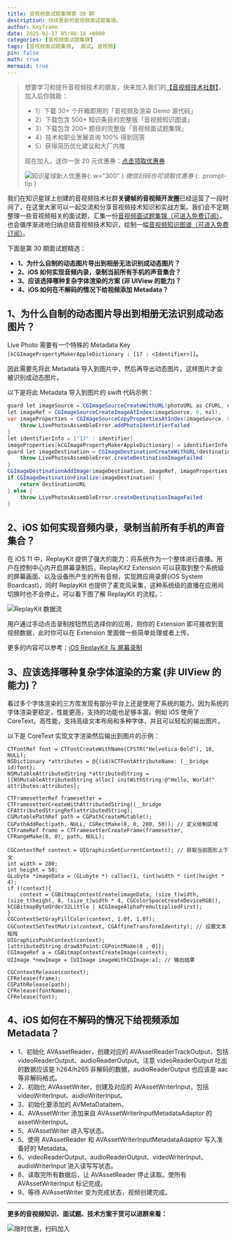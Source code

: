 ```yaml
---
title: 音视频面试题集锦第 30 期
description: 持续更新的音视频面试题集锦。
author: Keyframe
date: 2025-02-17 05:08:18 +0800
categories: [音视频面试题集锦]
tags: [音视频面试题集锦,  面试, 音视频]
pin: false
math: true
mermaid: true
---
```


>想要学习和提升音视频技术的朋友，快来加入我们的<a href="https://t.zsxq.com/jRprT" target="_blank" rel="noopener noreferrer">【音视频技术社群】</a>，加入后你就能：
>
>- 1）下载 30+ 个开箱即用的「音视频及渲染 Demo 源代码」
>- 2）下载包含 500+ 知识条目的完整版「音视频知识图谱」
>- 3）下载包含 200+ 题目的完整版「音视频面试题集锦」
>- 4）技术和职业发展咨询 100% 得到回答
>- 5）获得简历优化建议和大厂内推
>  
>现在加入，送你一张 20 元优惠券：<a href="https://t.zsxq.com/jRprT" target="_blank" rel="noopener noreferrer">点击领取优惠券</a>
>
>![知识星球新人优惠券](assets/img/keyframe-zsxq-coupon.png){: w="300" }
>_微信扫码也可领取优惠券_
{: .prompt-tip }


我们在知识星球上创建的音视频技术社群**关键帧的音视频开发圈**已经运营了一段时间了，在这里大家可以一起交流和分享音视频技术知识和实战方案。我们会不定期整理一些音视频相关的面试题，汇集一份[音视频面试题集锦（可进入免费订阅）](https://mp.weixin.qq.com/mp/appmsgalbum?__biz=MjM5MTkxOTQyMQ==&action=getalbum&album_id=2380776196751425539#wechat_redirect)。也会循序渐进地归纳总结音视频技术知识，绘制一幅[音视频知识图谱（可进入免费订阅）](https://mp.weixin.qq.com/mp/appmsgalbum?__biz=MjM5MTkxOTQyMQ==&action=getalbum&album_id=2349658423078092802#wechat_redirect)。


下面是第 30 期面试题精选：


- **1、为什么自制的动态图片导出到相册无法识别成动态图片？**
- **2、iOS 如何实现音频内录，录制当前所有手机的声音集合？**
- **3、应该选择哪种复杂字体渲染的方案 (非 UIView 的能力)？**
- **4、iOS 如何在不解码的情况下给视频添加 Metadata？**



## 1、为什么自制的动态图片导出到相册无法识别成动态图片？

Live Photo 需要有一个特殊的 Metadata Key `[kCGImagePropertyMakerAppleDictionary : [17 : <Identifier>]]`。

因此需要先将此 Metadata 导入到图片中，然后再导出动态图片，这样图片才会被识别成动态图片。

以下是将此 Metadata 导入到图片的 swift 代码示例：

```java
guard let imageSource = CGImageSourceCreateWithURL(photoURL as CFURL, nil),
let imageRef = CGImageSourceCreateImageAtIndex(imageSource, 0, nil),
var imageProperties = CGImageSourceCopyPropertiesAtIndex(imageSource, 0, nil) as? [AnyHashable : Any] else {
    throw LivePhotosAssembleError.addPhotoIdentifierFailed
}
let identifierInfo = ["17" : identifier]
imageProperties[kCGImagePropertyMakerAppleDictionary] = identifierInfo
guard let imageDestination = CGImageDestinationCreateWithURL(destinationURL as CFURL, UTType.jpeg.identifier as CFString, 1, nil) else {
    throw LivePhotosAssembleError.createDestinationImageFailed
}
CGImageDestinationAddImage(imageDestination, imageRef, imageProperties as CFDictionary)
if CGImageDestinationFinalize(imageDestination) {
    return destinationURL
} else {
    throw LivePhotosAssembleError.createDestinationImageFailed
}
```



## 2、iOS 如何实现音频内录，录制当前所有手机的声音集合？

在 iOS 11 中，ReplayKit 提供了强大的能力：将系统作为一个整体进行直播。用户在控制中心内开启屏幕录制后，ReplayKit2 Extension 可以获取到整个系统级的屏幕画面、以及设备所产生的所有音频，实现跨应用录屏(iOS System Boardcast)，同时 ReplayKit 也提供了麦克风采集，这种系统级的直播在应用间切换时也不会停止。可以看下图了解 ReplayKit 的流程。： 

![ReplayKit 数据流](assets/resource/av-interview-qa/ReplayKit.webp)   

用户通过手动点击录制按钮然后选择你的应用，则你的 Extension 即可接收到音视频数据，此时你可以在 Extension 里面做一些简单处理或者上传。

更多的内容可以参考：[iOS ReplayKit 与 屏幕录制](https://segmentfault.com/a/1190000043619243 "iOS ReplayKit 与 屏幕录制")


## 3、应该选择哪种复杂字体渲染的方案 (非 UIView 的能力)？

看过多个字体渲染的三方库发现有部分平台上还是使用了系统的能力。因为系统的字体渲染更稳定，性能更高，支持的功能也足够丰富。例如 iOS 使用了 CoreText，高性能，支持高级文本布局和多种字体，并且可以轻松的输出图片。

以下是 CoreText 实现文字渲染然后输出到图片的示例：

```objc
CTFontRef font = CTFontCreateWithName(CFSTR("Helvetica-Bold"), 16, NULL);
NSDictionary *attributes = @{(id)kCTFontAttributeName: (__bridge id)font};
NSMutableAttributedString *attributedString = [[NSMutableAttributedString alloc] initWithString:@"Hello, World!" attributes:attributes];

CTFramesetterRef framesetter = CTFramesetterCreateWithAttributedString((__bridge CFAttributedStringRef)attributedString);
CGMutablePathRef path = CGPathCreateMutable();
CGPathAddRect(path, NULL, CGRectMake(0, 0, 280, 50)); // 定义绘制区域
CTFrameRef frame = CTFramesetterCreateFrame(framesetter, CFRangeMake(0, 0), path, NULL);

CGContextRef context = UIGraphicsGetCurrentContext(); // 获取当前图形上下文
int width = 280;
int height = 50;
GLubyte *imageData = (GLubyte *) calloc(1, (int)width * (int)height * 4);
if (!context){
    context = CGBitmapContextCreate(imageData, (size_t)width, (size_t)height, 8, (size_t)width * 4, CGColorSpaceCreateDeviceRGB(),  kCGBitmapByteOrder32Little | kCGImageAlphaPremultipliedFirst);
}
CGContextSetGrayFillColor(context, 1.0f, 1.0f);
CGContextSetTextMatrix(context, CGAffineTransformIdentity); // 设置文本矩阵
UIGraphicsPushContext(context);
[attributedString drawAtPoint:CGPointMake(0 , 0)];
CGImageRef a = CGBitmapContextCreateImage(context);
UIImage *newImage = [UIImage imageWithCGImage:a]; // 输出结果

CGContextRelease(context);
CFRelease(frame);
CGPathRelease(path);
CFRelease(fontName);
CFRelease(font);
```


## 4、iOS 如何在不解码的情况下给视频添加 Metadata？


- 1、初始化 AVAssetReader，创建对应的 AVAssetReaderTrackOutput，包括 videoReaderOutput、audioReaderOutput。注意 videoReaderOutput 吐出的数据应该是 h264/h265 非解码的数据，audioReaderOutput 也应该是 aac 等非解码格式。
- 2、初始化 AVAssetWriter，创建及对应的 AVAssetWriterInput，包括 videoWriterInput、audioWriterInput。
- 3、初始化要添加的 AVMetaDataItem。
- 4、AVAssetWriter 添加来自 AVAssetWriterInputMetadataAdaptor 的 assetWriterInput。
- 5、AVAssetWriter 进入写状态。
- 5、使用 AVAssetReader 和 AVAssetWriterInputMetadataAdaptor 写入准备好的 Metadata。
- 6、videoReaderOutput、audioReaderOutput、videoWriterInput、audioWriterInput 进入读写写状态。
- 8、读取完所有数据后，让 AVAssetReader 停止读取。使所有 AVAssetWriterInput 标记完成。
- 9、等待 AVAssetWriter 变为完成状态，视频创建完成。





---

**更多的音视频知识、面试题、技术方案干货可以进群来看：**

![限时优惠，扫码加入](assets/img/keyframe-zsxq.png)





<!-- 




新人报道~顺便向向星球的大佬请教一下，想了解一下目前应该如何增添一个项目，然后也想问一点简历优化的建议，目前有以下主要问题bg是非科班单211硕

（1）项目上：主要是想新添一个项目把webserver 踢掉，找实习的时候做了一个RTSP服务器，整体框架其实都是那一套epoll+socket+线程池，只是多了一点音视频比如rtsp的知识。最近找了很久很久，实在是找不到合适的项目了，之前想做一个视频会议项目，但是好像很难找到，之前也花钱买了某某教育机构的音视频网课，但感觉项目实在是很难评...目前最后就是两个计划，一个是做一个简单kv存储项目主要目的就是换掉webserver，或者说做一个推流器相关的项目，但是我找了很久很久，都没有找到一个感觉可以写到简历的程度的项目...目前找了一个比较水的推流器项目。所以有点纠结，最大的问题在于希望赶上九月的秋招，希望在九月份之前把这个项目找到并完成写到简历上。

（2）简历上：目前可能第一个视频播放器还算是比较熟悉，两个服务器整体框架也还能说的出来，就是细节可能需要再复习一下，主要是实习感觉都有点水，其实虽然多段实习了，但是感觉去实习并没有让我真的去学到什么技术...感觉还是打杂居多，怕面试被问到直接被戳穿了...所以不知道是不是可以优化一下...

（3）复习方面：很纠结不知道优先级怎么安排，因为之前也面过音视频的实习，感觉主要还是C++基础居多，不知道音视频对校招是不是会考察更多业务上的知识，但是音视频业务知识也太广了，后面不知道是不是简历上那些业务知识能不能应付过来？所以不太清楚到底应该平时优先时间花在什么上面...

我目标也只是想在杭州（或江浙沪）找到C++开发，并没有给自己很高预期，希望前辈可以给我一点建议，非常非常感谢。



1）项目和简历

现在这个时间点，如果要继续找音视频方向 C++ 的工作，我觉得可以把播放器和 RTSP 这两个项目再打磨打磨吧。

在音视频 SDK 相关的实际工作中，大家通常会关注：1）解决需求的具体技术方案；2）技术指标的定义、量化、优化。因此，对于项目具体的改进方向，我建议你可以好好想想这几个问题：

- 你的项目是要解决什么需求？
- 你选用什么技术方案、通过怎么的技术架构来实现项目？
- 在项目中你遇到的难点是什么？如何解决？
- 你如何量化定义你在项目中的指标？如何优化指标？取得了什么样的效果？

如果你简历里的项目能把这几点表达清楚，在面试时能讲得好，我觉得就还好。


2）复习

应届毕业生找工作时，面试考察主要包括：1）大学课程相关的计算机基础知识（包括：数据结构与算法、计算机网络、编程语言特性及语法、设计模式、操作系统基础原理、数据库基础等）；2）算法编程题；3）项目开发经验。

所以在基础知识上，可以多注意数据结构与算法、编程语言特性及语法；此外需要多刷刷 leetcode 算法题；后面加分项就是上面说的针对你的项目开发经验做好准备。



3）你还可以看看几个群友求职相关的问题参考参考：

https://t.zsxq.com/lLDl3

https://t.zsxq.com/lKQeI

https://t.zsxq.com/OhyEF

https://t.zsxq.com/0y9sv




---



新人报道 提问🙋：
- 个人情况介绍：

 - 双非本 中等211硕 开学研2，非科班研究方向cv，目前无论文

 - 之前有学过一些音视频基础OpenGL基础ffmpeg等，CPP水平一般，有些遗忘，leetcode 正在刷题中，自己写过Qt和Android平台的视频播放器「快进快退seek重播音量调节等基础功能， rtmp推流正在完善中」

- 问题：

 - 小目标想在寒假暑假找到一些音视频的实习，但感觉项目不够，八股文基础知识等感觉可以自行学习，但在项目方面又些迷茫，不知道做一个什么样的项目不会烂大街，不知道应该去做一个什么样的项目，个人实力不强，想尽可能找一些有开源类似的项目来参考着写，希望能得到您的建议！

 - 对于大方向来说也有些迷茫，感觉形式越来越严峻，自己学历也不高，不知道音视频方向是否可以继续，流媒体呀图像处理呀WebRtc呀不知道该从何入手，不知道应该着重或者先学习什么，对于之后的学习规划很迷茫，希望您能为我未来学习方向提供一些建议！

谢谢！



1）学习开源项目

你有过 Android 平台播放器开发的经验，可以在这个基础上继续摸索一下客户端播放器的项目。很多大厂的播放器项目最初都是基于 ijkplayer（https://github.com/bilibili/ijkplayer） 这个开源播放器项目来做的，所以我建议你可以把这个项目跑起来，然后研究熟悉一下，你可以搜一搜讲解 ijkplayer 源码的文章，对其有个大概的了解，比如这篇：

https://www.jianshu.com/p/daf0a61cc1e0

2）在开源项目的基础上增加指标统计代码，并做优化对照

然后，我建议你可以看看这几篇文章里对于播放器指标的定义和优化方案，来优化一下 ijkplayer 播放器的参数配置和代码，来优化指标，这些优化经验和效果你都可以放到简历里，这个在面试中是能加分的。

- 播放秒开优化：https://mp.weixin.qq.com/s?__biz=MjM5MTkxOTQyMQ==&mid=2257487092&idx=1&sn=8585840d39805b43fb7cab28a66d9d42&chksm=a5d418a692a391b048eb1d07d7d066f21b40bdb2feed8a9bb99367ccef3bad62feacf07628e3&scene=178&cur_album_id=2140155659911233539#rd
- 播放卡顿优化：https://mp.weixin.qq.com/s?__biz=MjM5MTkxOTQyMQ==&mid=2257487093&idx=1&sn=7a81b9ba1e3f192eb8e888b5b3ceeb13&chksm=a5d418a792a391b1735e0eea124856228b170444fa2a17db1dd4a5c06a817151b77e03ad73bf&scene=178&cur_album_id=2140155659911233539#rd

3）大方向上，目前就业形势不太好，只能尽量去做好准备了。应届生找实习或找工作，面试考察主要包括：1）大学课程相关的计算机基础知识（包括：数据结构与算法、计算机网络、编程语言特性及语法、设计模式、操作系统基础原理、数据库基础等）；2）算法编程题；3）项目开发经验。

在基础知识上，可以多注意数据结构与算法、编程语言特性及语法；此外需要多刷刷 leetcode 算法题；后面加分项就是上面说的针对你的项目开发经验做好准备。

然后，就是多投简历、多面试、多总结沉淀，不管什么样的公司、岗位，都去投简历和面试，增加自己的经验，如果能拿到一些 offer，就算不是心仪的公司，你心里也会安稳很多。

4）你还可以看看几个群友求职相关的问题参考参考：

https://t.zsxq.com/LEcMT
https://t.zsxq.com/lLDl3
https://t.zsxq.com/lKQeI
https://t.zsxq.com/OhyEF
https://t.zsxq.com/0y9sv




 -->